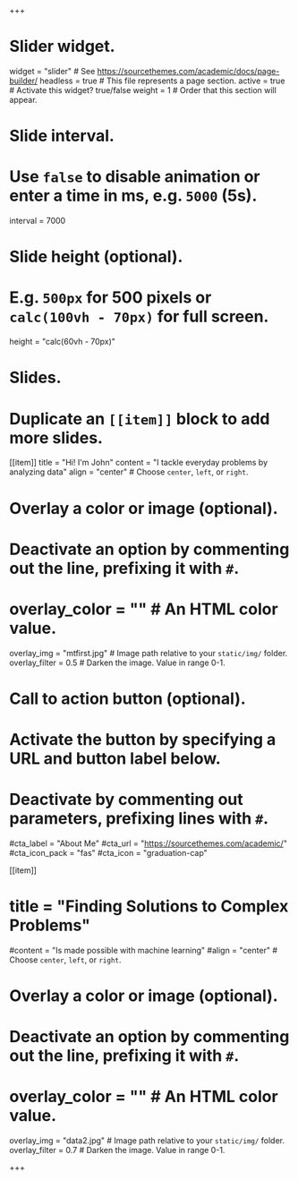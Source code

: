 +++
# Slider widget.
widget = "slider"  # See https://sourcethemes.com/academic/docs/page-builder/
headless = true  # This file represents a page section.
active = true  # Activate this widget? true/false
weight = 1  # Order that this section will appear.

# Slide interval.
# Use `false` to disable animation or enter a time in ms, e.g. `5000` (5s).
interval = 7000

# Slide height (optional).
# E.g. `500px` for 500 pixels or `calc(100vh - 70px)` for full screen.
height = "calc(60vh - 70px)"

# Slides.
# Duplicate an `[[item]]` block to add more slides.
[[item]]
  title = "Hi! I'm John"
  content = "I tackle everyday problems by analyzing data"
  align = "center"  # Choose `center`, `left`, or `right`.

  # Overlay a color or image (optional).
  #   Deactivate an option by commenting out the line, prefixing it with `#`.
  # overlay_color = ""  # An HTML color value.
  overlay_img = "mtfirst.jpg"  # Image path relative to your `static/img/` folder.
  overlay_filter = 0.5  # Darken the image. Value in range 0-1.

  # Call to action button (optional).
  #   Activate the button by specifying a URL and button label below.
  #   Deactivate by commenting out parameters, prefixing lines with `#`.
  #cta_label = "About Me"
  #cta_url = "https://sourcethemes.com/academic/"
  #cta_icon_pack = "fas"
  #cta_icon = "graduation-cap"

[[item]]
 # title = "Finding Solutions to Complex Problems"
  #content = "Is made possible with machine learning"
  #align = "center"  # Choose `center`, `left`, or `right`.

  # Overlay a color or image (optional). 
  #   Deactivate an option by commenting out the line, prefixing it with `#`.
  # overlay_color = ""  # An HTML color value.
  overlay_img = "data2.jpg"  # Image path relative to your `static/img/` folder.
  overlay_filter = 0.7  # Darken the image. Value in range 0-1.
  
+++
